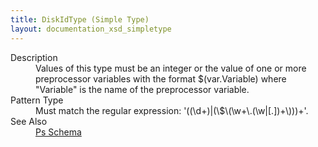 ```yaml
---
title: DiskIdType (Simple Type)
layout: documentation_xsd_simpletype
---
```

<dl>
  <dt>Description</dt>
  <dd>Values of this type must be an integer or the value of one or more preprocessor variables with the format $(var.Variable) where "Variable" is the name of the preprocessor variable.</dd>
  <dt>Pattern Type</dt>
  <dd>Must match the regular expression: '((\d+)|(\$\(\w+\.(\w|[.])+\)))+'.</dd>
  <dt>See Also</dt>
  <dd>
    <a href="../">Ps Schema</a>
  </dd>
</dl>
